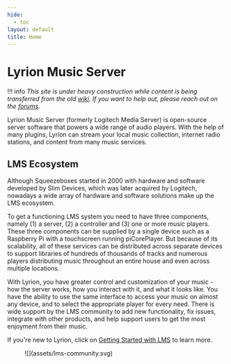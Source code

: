 ```yaml
---
hide:
  - toc
layout: default
title: Home
---
```


# Lyrion Music Server

!!! info
    *This site is under heavy construction while content is being transferred from the old [wiki](https://wiki.slimdevices.com). If you want to help out, please reach out on the [forums](https://forums.slimdevices.com/forum/developer-forums/developers/1668265-documentation-update-call-for-volunteers).*

Lyrion Music Server (formerly Logitech Media Server) is open-source server software that powers a wide range of audio players. With the help of many plugins, Lyrion can stream your local music collection, internet radio stations, and content from many music services.

## LMS Ecosystem

Although Squeezeboxes started in 2000 with hardware and software developed by Slim Devices, which was later acquired by  Logitech, nowadays a wide array of hardware and software solutions make up the LMS ecosystem.

To get a functioning LMS system you need to have three components, namely (1) a server, (2) a controller and (3) one or more music players. These three components can be supplied by a single device such as a Raspberry Pi with a touchscreen running piCorePlayer.  But because of its scalability, all of these services can be distributed across separate devices to support libraries of hundreds of thousands of tracks and numerous players distributing music throughout an entire house and even across multiple locations.

With Lyrion, you have greater control and customization of your music - how the server works, how you interact with it, and what it looks like.  You have the ability to use the same interface to access your music on almost any device, and to select the appropriate player for every need. There is wide support by the LMS community to add new functionality, fix issues, integrate with other products, and help support users to get the most enjoyment from their music.

If you're new to Lyrion, click on [Getting Started with LMS](/getting-started/index.md) to learn more.

<figure markdown="span">
  ![](assets/lms-community.svg)
</figure>
